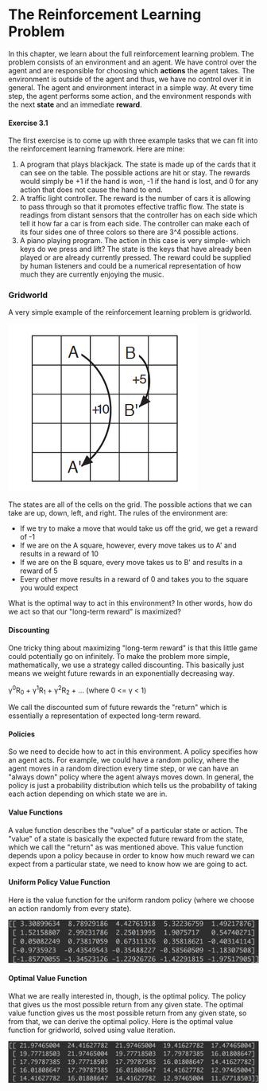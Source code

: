 # The Reinforcement Learning Problem

In this chapter, we learn about the full reinforcement learning problem.
The problem consists of an environment and an agent. We have control over
the agent and are responsible for choosing which **actions** the agent takes.
The environment is outside of the agent and thus, we have no control over it
in general. The agent and environment interact in a simple way. At every time
step, the agent performs some action, and the environment responds with
the next **state** and an immediate **reward**.


#### Exercise 3.1
The first exercise is to come up with three example tasks that we can fit into
the reinforcement learning framework. Here are mine:

1. A program that plays blackjack. The state is made up of the cards
that it can see on the table. The possible actions are hit or stay. The rewards
would simply be +1 if the hand is won, -1 if the hand is lost, and 0 for any
action that does not cause the hand to end.
2. A traffic light controller. The reward is the number of cars it is
allowing to pass through so that it promotes effective traffic flow. The state
is readings from distant sensors that the controller has on each side which
tell it how far a car is from each side. The controller can make each of its
four sides one of three colors so there are 3^4 possible actions.
3. A piano playing program. The action in this case is very simple- which keys 
do we press and lift? The state is the keys that have already been played or are already
currently pressed. The reward could be supplied by human listeners and could be a numerical
representation of how much they are currently enjoying the music.

### Gridworld

A very simple example of the reinforcement learning problem is gridworld.

![Gridworld](./results/gridworld.png)

The states are all of the cells on the grid. The possible actions that
we can take are up, down, left, and right. The rules of the environment are:
- If we try to make a move that would take us off the grid, we get a reward
of -1
- If we are on the A square, however, every move takes us to A' and results in
a reward of 10
- If we are on the B square, every move takes us to B' and results in a reward of
5
- Every other move results in a reward of 0 and takes you to the square you would
expect

What is the optimal way to act in this environment? In other words, how
do we act so that our "long-term reward" is maximized?

#### Discounting

One tricky thing about maximizing "long-term reward" is that this little game could
potentially go on infinitely. To make the problem more simple, mathematically,
we use a strategy called discounting. This basically just means we weight
future rewards in an exponentially decreasing way.

γ<sup>0</sup>R<sub>0</sub> + γ<sup>1</sup>R<sub>1</sub> + γ<sup>2</sup>R<sub>2</sub> + ...
(where 0 <= γ < 1)

We call the discounted sum of future rewards the "return" which is essentially a
representation of expected long-term reward.

#### Policies

So we need to decide how to act in this environment. A policy specifies
how an agent acts. For example, we could have a random policy, where the agent
moves in a random direction every time step, or we can have an "always down" policy
where the agent always moves down. In general, the policy is just a probability
distribution which tells us the probability of taking each action depending on
which state we are in.

#### Value Functions

A value function describes the "value" of a particular state or action.
The "value" of a state is basically the expected future reward from the state,
which we call the "return" as was mentioned above. This value function depends
upon a policy because in order to know how much reward we can expect from a
particular state, we need to know how we are going to act.

#### Uniform Policy Value Function

Here is the value function for the uniform random policy (where we choose
an action randomly from every state).

![Uniform Random Policy Value Function](./results/uniform.png)

#### Optimal Value Function

What we are really interested in, though, is the optimal policy. The policy
that gives us the most possible return from any given state. The optimal
value function gives us the most possible return from any given state, so from
that, we can derive the optimal policy. Here is the optimal value function
for gridworld, solved using value iteration.

![Optimal Value Function](./results/optimal.png)

